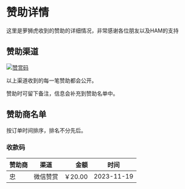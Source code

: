 # 赞助详情

这里是萝狮虎收到的赞助的详细情况，非常感谢各位朋友以及HAM的支持

## 赞助渠道

[![赞赏码](https://github.com/wu58430/uv-k5-firmware-chinese/blob/main/payment/show.jpg)](https://github.com/wu58430/uv-k5-firmware-chinese/blob/main/payment/payment-codes.md)

以上渠道收到的每一笔赞助都会公开。

赞助时可留下备注，信息会补充到赞助名单中。

## 赞助商名单

按订单时间排序，排名不分先后。

### 收款码

| 赞助商                                 | 渠道    |      金额 | 时间         |
|-------------------------------------|-------|--------:|------------|
| 忠   | 微信赞赏  |  ￥20.00 | 2023-11-19 |

